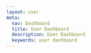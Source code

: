 ```yaml
---
layout: user
meta:
  nav: Dashboard
  title: User Dashboard
  description: User Dashboard
  keywords: user dashboard
---
```

<script setup>
  import DashboardDashboardEmptyState from '@/components/dashboard/DashboardEmptyState.vue'
</script>

<DashboardDashboardEmptyState />
